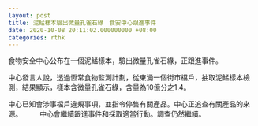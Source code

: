 ```yaml
---
layout: post
title: 泥鯭樣本驗出微量孔雀石綠　食安中心跟進事件
date: 2020-10-08 20:11:02.000000000 +08:00
categories: rthk
---
```


食物安全中心公布在一個泥鯭樣本，驗出微量孔雀石綠，正跟進事件。

中心發言人說，透過恆常食物監測計劃，從東涌一個街巿檔戶，抽取泥鯭樣本檢測，結果顯示，樣本含微量孔雀石綠，含量為10億分之1.4。

中心已知會涉事檔戶違規事項，並指令停售有關產品。中心正追查有關產品的來源。
　　 
中心會繼續跟進事件和採取適當行動。調查仍然繼續。
